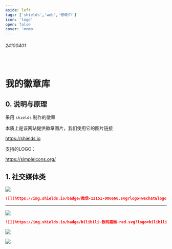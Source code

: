 ```yaml
---
aside: left
tags: ['shields','web','修改中']
icon: 'logo'
open: false
cover: 'momo'
---
```

 
###### 24100401
 
<br/>

# 我的徽章库

## 0. 说明与原理

采用 `shields` 制作的徽章  

本质上是该网站提供徽章图片，我们使用它的图片链接  

https://shields.io  

支持的LOGO：  

https://simpleicons.org/


## 1. 社交媒体类


![](https://img.shields.io/badge/微信-12151-006666.svg?logo=wechat&logoColor=white&labelColor=006633)

```md
![](https://img.shields.io/badge/微信-12151-006666.svg?logo=wechat&logoColor=white&labelColor=006633)
```


---

![](https://img.shields.io/badge/bilibili-数码猿猴-red.svg?logo=bilibili&logoColor=white&labelColor=FF6666)

```md
![](https://img.shields.io/badge/bilibili-数码猿猴-red.svg?logo=bilibili&logoColor=white&labelColor=FF6666)

```

![](https://img.shields.io/badge/vitepress-power-red.svg?logo=vitepress&logoColor=white&labelColor=79bfc9)

![](https://img.shields.io/badge/黔ICP备-2023015500号_3-black.svg?logo=codementor&logoColor=white&labelColor=black)

